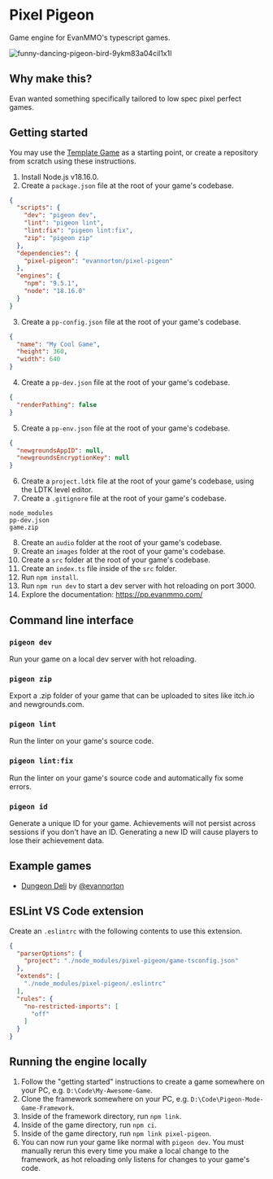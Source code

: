 # Pixel Pigeon
Game engine for EvanMMO's typescript games.

![funny-dancing-pigeon-bird-9ykm83a04cil1x1l](https://github.com/evannorton/pixel-pigeon/assets/35230033/3af48e87-34b8-4d1c-8af4-a7d5dbc1ce35)

## Why make this?
Evan wanted something specifically tailored to low spec pixel perfect games.

## Getting started

You may use the [Template Game](https://github.com/evannorton/Pixel-Pigeon-Template) as a starting point, or create a repository from scratch using these instructions.

1. Install Node.js v18.16.0.
2. Create a `package.json` file at the root of your game's codebase.
```json
{
  "scripts": {
    "dev": "pigeon dev",
    "lint": "pigeon lint",
    "lint:fix": "pigeon lint:fix",
    "zip": "pigeon zip"
  },
  "dependencies": {
    "pixel-pigeon": "evannorton/pixel-pigeon"
  },
  "engines": {
    "npm": "9.5.1",
    "node": "18.16.0"
  }
}
```
3. Create a `pp-config.json` file at the root of your game's codebase.
```json
{
  "name": "My Cool Game",
  "height": 360,
  "width": 640
}
```
4. Create a `pp-dev.json` file at the root of your game's codebase.
```json
{
  "renderPathing": false
}
```
5. Create a `pp-env.json` file at the root of your game's codebase.
```json
{
  "newgroundsAppID": null,
  "newgroundsEncryptionKey": null
}
```
6. Create a `project.ldtk` file at the root of your game's codebase, using the LDTK level editor.
7. Create a `.gitignore` file at the root of your game's codebase.
```
node_modules
pp-dev.json
game.zip
```
8. Create an `audio` folder at the root of your game's codebase.
9. Create an `images` folder at the root of your game's codebase.
10. Create a `src` folder at the root of your game's codebase.
11. Create an `index.ts` file inside of the `src` folder.
12. Run `npm install`.
13. Run `npm run dev` to start a dev server with hot reloading on port 3000.
14. Explore the documentation: https://pp.evanmmo.com/

## Command line interface
### `pigeon dev`
Run your game on a local dev server with hot reloading.
### `pigeon zip`
Export a .zip folder of your game that can be uploaded to sites like itch.io and newgrounds.com.
### `pigeon lint`
Run the linter on your game's source code.
### `pigeon lint:fix`
Run the linter on your game's source code and automatically fix some errors.
### `pigeon id`
Generate a unique ID for your game. Achievements will not persist across sessions if you don't have an ID. Generating a new ID will cause players to lose their achievement data.

## Example games
- [Dungeon Deli](https://github.com/evannorton/Dungeon-Deli) by [@evannorton](https://github.com/evannorton)

## ESLint VS Code extension
Create an `.eslintrc` with the following contents to use this extension. 
```json
{
  "parserOptions": {
    "project": "./node_modules/pixel-pigeon/game-tsconfig.json"
  },
  "extends": [
    "./node_modules/pixel-pigeon/.eslintrc"
  ],
  "rules": {
    "no-restricted-imports": [
      "off"
    ]
  }
}
```

## Running the engine locally
1. Follow the "getting started" instructions to create a game somewhere on your PC, e.g. `D:\Code\My-Awesome-Game`.
2. Clone the framework somewhere on your PC, e.g. `D:\Code\Pigeon-Mode-Game-Framework`.
3. Inside of the framework directory, run `npm link`.
4. Inside of the game directory, run `npm ci`.
5. Inside of the game directory, run `npm link pixel-pigeon`.
6. You can now run your game like normal with `pigeon dev`. You must manually rerun this every time you make a local change to the framework, as hot reloading only listens for changes to your game's code.
